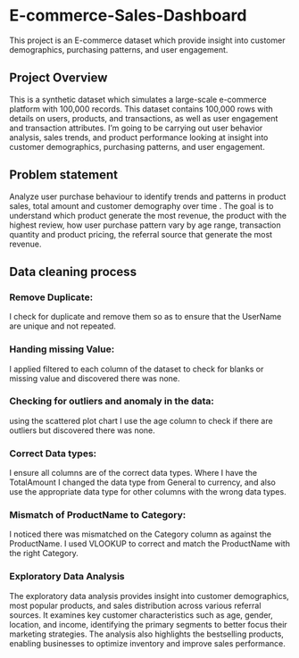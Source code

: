 # E-commerce-Sales-Dashboard
This project is an E-commerce dataset  which provide  insight into customer demographics, purchasing patterns, and user engagement.
## Project Overview
This is a synthetic dataset which simulates a large-scale e-commerce platform with 100,000 records. This dataset contains 100,000 rows with details on users, products, and transactions, as well as user engagement and transaction attributes. I’m going to be carrying out user behavior analysis, sales trends, and product performance looking at insight into customer demographics, purchasing patterns, and user engagement.
## Problem statement
Analyze user purchase behaviour to identify trends and patterns in product sales, total amount and customer demography over time . The goal is to understand which product generate the most revenue, the product with the highest review, how user purchase pattern vary by age range, transaction quantity and product pricing, the referral source that generate the most revenue.
## Data cleaning process
### Remove Duplicate:
I check for duplicate and remove them so as to ensure that the UserName are unique and not repeated. 
### Handing missing Value:
I applied filtered to each column of the dataset to check for blanks or missing value and discovered there was none.
### Checking for outliers and anomaly in the data:
using the scattered plot chart I use the age column to check if there are outliers but discovered there was none.
### Correct Data types:
I ensure all columns are of the correct data types. Where I have the TotalAmount I changed the data type from General to currency, and also use the appropriate data type for other columns with the wrong data types. 
### Mismatch of ProductName to Category:
I noticed there was mismatched on the Category column as against the ProductName. I used VLOOKUP to correct and match the ProductName with the right Category.
### Exploratory Data Analysis
The exploratory data analysis provides insight into customer demographics, most popular products, and sales distribution across various referral sources. It examines key customer characteristics such as age, gender, location, and income, identifying the primary segments to better focus their marketing strategies. The analysis also highlights the bestselling products, enabling businesses to optimize inventory and improve sales performance. 



